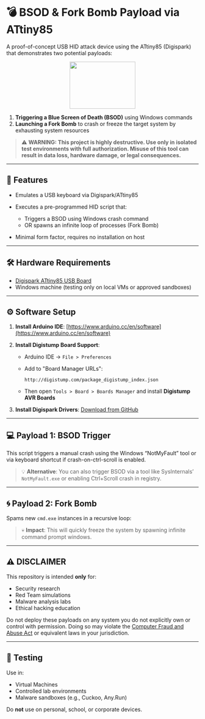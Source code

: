 # 💣 BSOD & Fork Bomb Payload via ATtiny85

A proof-of-concept USB HID attack device using the ATtiny85 (Digispark) that demonstrates two potential payloads:

<p align="center">
<img src="https://i.ibb.co/jZ2wvX0/NEWEV-AT.png" width="172" height="123">
</p>

1. **Triggering a Blue Screen of Death (BSOD)** using Windows commands
2. **Launching a Fork Bomb** to crash or freeze the target system by exhausting system resources

> ⚠️ **WARNING: This project is highly destructive. Use only in isolated test environments with full authorization. Misuse of this tool can result in data loss, hardware damage, or legal consequences.**

---

## 🔧 Features

* Emulates a USB keyboard via Digispark/ATtiny85
* Executes a pre-programmed HID script that:

  * Triggers a BSOD using Windows crash command
  * OR spawns an infinite loop of processes (Fork Bomb)
* Minimal form factor, requires no installation on host

---

## 🛠️ Hardware Requirements

* [Digispark ATtiny85 USB Board](https://digistump.com/products/1)
* Windows machine (testing only on local VMs or approved sandboxes)

---

## ⚙️ Software Setup

1. **Install Arduino IDE**:
   [https://www.arduino.cc/en/software](https://www.arduino.cc/en/software)

2. **Install Digistump Board Support**:

   * Arduino IDE → `File > Preferences`
   * Add to "Board Manager URLs":

     ```
     http://digistump.com/package_digistump_index.json
     ```
   * Then open `Tools > Board > Boards Manager` and install **Digistump AVR Boards**

3. **Install Digispark Drivers**:
   [Download from GitHub](https://github.com/digistump/DigistumpArduino/releases)

---

## 💻 Payload 1: BSOD Trigger

This script triggers a manual crash using the Windows “NotMyFault” tool or via keyboard shortcut if crash-on-ctrl-scroll is enabled.

> 💡 **Alternative**: You can also trigger BSOD via a tool like SysInternals’ `NotMyFault.exe` or enabling Ctrl+Scroll crash in registry.

---

## 🌀 Payload 2: Fork Bomb

Spams new `cmd.exe` instances in a recursive loop:

> 💀 **Impact**: This will quickly freeze the system by spawning infinite command prompt windows.

---

## ⚠️ DISCLAIMER

This repository is intended **only** for:

* Security research
* Red Team simulations
* Malware analysis labs
* Ethical hacking education

Do not deploy these payloads on any system you do not explicitly own or control with permission. Doing so may violate the [Computer Fraud and Abuse Act](https://www.law.cornell.edu/uscode/text/18/1030) or equivalent laws in your jurisdiction.

---

## 🧪 Testing

Use in:

* Virtual Machines
* Controlled lab environments
* Malware sandboxes (e.g., Cuckoo, Any.Run)

Do **not** use on personal, school, or corporate devices.
